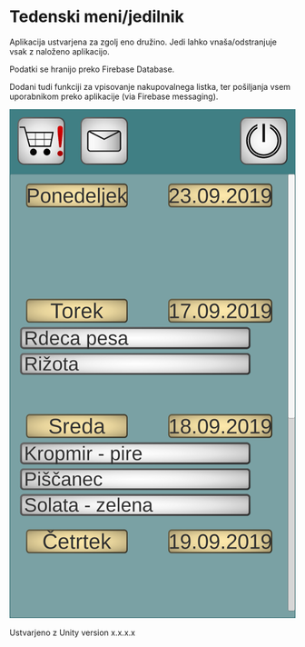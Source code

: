 # Tedenski meni/jedilnik

Aplikacija ustvarjena za zgolj eno družino. Jedi lahko vnaša/odstranjuje vsak z naloženo aplikacijo.

Podatki se hranijo preko Firebase Database.

Dodani tudi funkciji za vpisovanje nakupovalnega listka, ter pošiljanja vsem uporabnikom preko aplikacije (via Firebase messaging).

<img src="https://raw.githubusercontent.com/KrHo129/Jedilnik-weekly_menu-Unity-App/master/Screenshot demo.png" alt="example_image"/>

Ustvarjeno z Unity version x.x.x.x
